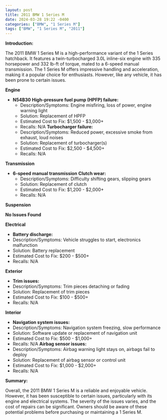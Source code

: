 ```yaml
---
layout: post
title: 2011 BMW 1 Series M
date: 2024-03-28 19:22 -0400
categories: ["BMW", "1 Series M"]
tags: ["BMW", "1 Series M", "2011"]
---
```

**Introduction:**

The 2011 BMW 1 Series M is a high-performance variant of the 1 Series hatchback. It features a twin-turbocharged 3.0L inline-six engine with 335 horsepower and 332 lb-ft of torque, mated to a 6-speed manual transmission. The 1 Series M offers impressive handling and acceleration, making it a popular choice for enthusiasts. However, like any vehicle, it has been prone to certain issues.

**Engine**

* **N54B30**
 **High-pressure fuel pump (HPFP) failure:**
  * Description/Symptoms: Engine misfiring, loss of power, engine warning light
  * Solution: Replacement of HPFP
  * Estimated Cost to Fix: $1,500 - $3,000+
  * Recalls: N/A
 **Turbocharger failure:**
  * Description/Symptoms: Reduced power, excessive smoke from exhaust, loud noises
  * Solution: Replacement of turbocharger(s)
  * Estimated Cost to Fix: $2,500 - $4,500+
  * Recalls: N/A

**Transmission**

* **6-speed manual transmission**
 **Clutch wear:**
  * Description/Symptoms: Difficulty shifting gears, slipping gears
  * Solution: Replacement of clutch
  * Estimated Cost to Fix: $1,200 - $2,000+
  * Recalls: N/A

**Suspension**

**No Issues Found**

**Electrical**

* **Battery discharge:**
 * Description/Symptoms: Vehicle struggles to start, electronics malfunction
 * Solution: Battery replacement
 * Estimated Cost to Fix: $200 - $500+
 * Recalls: N/A

**Exterior**

* **Trim issues:**
 * Description/Symptoms: Trim pieces detaching or fading
 * Solution: Replacement of trim pieces
 * Estimated Cost to Fix: $100 - $500+
 * Recalls: N/A

**Interior**

* **Navigation system issues:**
 * Description/Symptoms: Navigation system freezing, slow performance
 * Solution: Software update or replacement of navigation unit
 * Estimated Cost to Fix: $500 - $1,000+
 * Recalls: N/A
 **Airbag sensor issues:**
 * Description/Symptoms: Airbag warning light stays on, airbags fail to deploy
 * Solution: Replacement of airbag sensor or control unit
 * Estimated Cost to Fix: $1,000 - $2,000+
 * Recalls: N/A

**Summary:**

Overall, the 2011 BMW 1 Series M is a reliable and enjoyable vehicle. However, it has been susceptible to certain issues, particularly with its engine and electrical systems. The severity of the issues varies, and the cost of repairs can be significant. Owners should be aware of these potential problems before purchasing or maintaining a 1 Series M.
